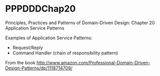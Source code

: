 PPPDDDChap20
============

Principles, Practices and Patterns of Domain-Driven Design: Chapter 20 Application Service Patterns

Examples of Application Service Patterns:

- Request/Reply 
- Command Handler (chain of responsibility pattern) 

From the book http://www.amazon.com/Professional-Domain-Driven-Design-Patterns/dp/1118714709/

